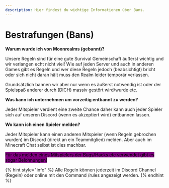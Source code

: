 ```yaml
---
description: Hier findest du wichtige Informationen über Bans.
---
```


# Bestrafungen (Bans)

**Warum wurde ich von Moonrealms (gebannt)?**

Unsere Regeln sind für eine gute Survival Gemeinschaft äußerst wichtig und wir verlangen echt nicht viel! Wie auf jeden Server und auch in anderen Games gibt es Regeln und wer diese Regeln jedoch (beabsichtigt) bricht oder sich nicht daran hält muss den Realm leider temporär verlassen.

Grundsätzlich bannen wir aber nur wenn es äußerst notwendig ist oder der Spielspaß anderer durch (DICH) massiv gestört wird/wurde etc.

**Was kann ich unternehmen um vorzeitig entbannt zu werden?**

Jeder Mitspieler verdient eine zweite Chance daher kann auch jeder Spieler sich auf unseren Discord (wenn es akzeptiert wird) entbannen lassen.

**Wo kann ich einen Spieler melden?**

Jeder Mitspieler kann einen anderen Mitspieler (wenn Regeln gebrochen wurden) im Discord (direkt an ein Teammitglied) melden. Aber auch im Minecraft Chat selbst ist dies machbar.

<mark style="background-color:purple;">Für das melden eines Mitspielers der Bugs/Hacks etc verwendet gibt es sogar Belohnungen!</mark>

{% hint style="info" %}
Alle Regeln können jederzeit im Discord Channel (Regeln) oder online mit den Command /rules angezeigt werden.
{% endhint %}
